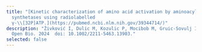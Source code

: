 ```yaml
---
title: "[Kinetic characterization of amino acid activation by aminoacyl-tRNA
  synthetases using radiolabelled
  γ-\\[32P]ATP.](https://pubmed.ncbi.nlm.nih.gov/39344714/)"
description: "Živković I, Dulic M, Kozulic P, Mocibob M, Gruic-Sovulj I. FEBS
  Open Bio. 2024  doi: 10.1002/2211-5463.13903."
selected: false
---
```

